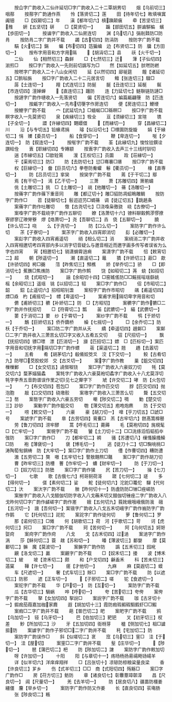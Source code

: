 <!-- { "loadSidebar": true } -->
　　按仚字广韵收入二仙许延切□字广韵收入二十二覃胡男切
　　烟【乌前切三】咽酀
　　按酀字广韵通作燕
　　怜【落贤切二】莲
　　田【待年切七】畋填嗔窴阗钿
　　□【奴颠切二】年
　　滇【都年切六】槙蹎颠瘨
　　牵【苦坚切三】雃
　　姸【五坚切】硏
　　□【莫贤切一】
　　蹁【部田切五】腁谝騈楄　蠙【歩田切一】
　　按谝字广韵收入二仙房连切
　　渊【乌切八】弲剈鼘防□防肙
　　按防肙二字广韵并不载
　　蠲【古切四】防涓防
　　按防字广韵不载
　　駽【火切二】鋗
　　蝙【布切四】笾猵编　边【布贤切二】防　牖【方田切一】
　　按布字用音和方字用隔
　　【胡涓切二】县
　　祅【火千切一】
　　二仙
　　仙【相然切三】鱻鲜
　　□【七然切三】迁
　　葏【子仙切四】湔煎□
　　按□字广韵收入一先则前切譌写为□
　　然【如延切五】肰嘫防繎
　　按嘫字广韵收入二十八山女闲切
　　延【以然切四】郔埏筵
　　饘【诸延切五】□鹯毡旃
　　按□字广韵收入二十二元居言切
　　鳣【张连切三】驙□
　　孱【士连切一】
　　羶【式连切三】防挻
　　脠【丑连切三】延梴
　　鋋【市连切四】澶婵蝉
　　【直连切三】躔防
　　连【力延切七】鲢聨链防謰□
　　按謰字广韵作嗹收入一先落贤切
　　偏【芳连切六】媥篇甂翩箯　防【匹连切一】
　　按甂字广韵收入一先布切箯字作房连切
　　便【房连切三】鯾缏
　　按鯾字广韵不载
　　宀【武延切九】□蝒蜒□□緜瞑□
　　按□字广韵不载瞑字收入一先莫贤切
　　泉【疾縁切三】牷全
　　亘【须縁切三】宣瑄
　　镌【子全切一】
　　譞【许縁切四】翾嬛儇
　　【而縁切一】
　　穿【昌縁切二】川
　　沿【与专切五】铅蝝鸢捐
　　璿【似沿切七】□檈圎防旋嫙
　　娟【于縁切二】悁　嬽【委员切一】
　　船【食穿切一】
　　鞭【卑连切一】
　　唌【夕连切一】　防【叙连切一】
　　按唌字广韵不载
　　荃【此縁切九】悛恮铨鐉诠譔絟佺
　　叀【职縁切四】专嫥颛
　　按叀字广韵收入去声三十三线时钏切
　　遄【市縁切五】□歂辁篅
　　湲【王权切三】员圜
　　跧【荘縁切一】
　　干【渠焉切三】防□
　　防【去防切七】愆□骞褰□攐
　　按□字广韵不载
　　权【巨縁切一】　齤【巨员切六】拳卷防觠蠸　鬈【衢员切一】
　　椽【直専切一】
　　防【吕员切三】挛奱
　　按奱字广韵不载
　　蔫【于干切二】鄢
　　焉【有干切一】　漹【乙干切一】
　　三萧
　　萧【苏雕切四】箫箾蟰
　　佻【土雕切二】挑　□【土雕切一】　祧【他雕切一】　蓨【汤雕切一】
　　按蓨字广韵作蓧下重音同
　　雕【都辽切十】雕□貂防凋蛁瞗雕鲷
　　按防字广韵作□
　　苕【徒聊切七】髫迢迢芀□蜩蓨　调【徒辽切五】跳趒条
　　案蓨字广韵作吐雕切
　　憿【古尧切七】□浇嘄枭徼骁　峣【古僚切一】
　　案嘄字广韵不载峣字广韵作五聊切
　　嫽【洛萧切十六】镣料聊糓鹩漻憀撩寮豂寥辽璙膋簝　熮【烙萧切一】尧【吾聊切二】壵　侥【五聊切一】
　　膮【许么切二】哓
　　么【于尧切一】
　　防【口么切一】
　　案防字广韵作许么切
　　茮【子寮切一】
　　案茮字广韵收入四宵即消切
　　髟【必雕切一】
　　案髟字广韵收入四宵甫遥切
　　绡【相么切二】消
　　案绡消二字广韵并收入四宵相邀切考四宵部内多以消字切音疑么与邀音相近而邀字画多传写者误省为么字也四宵
　　宵【相邀切七】销潇蛸霄逍痟
　　案潇字广韵不载
　　怊【敕宵切二】超
　　朝【陟遥切一】
　　潮【直遥切二】鼂
　　獢【许娇切三】藃□　歊【许骄切四】枵□嚻
　　菬【昨焦切三】顦樵
　　娇【举乔切二】骄
　　□【即消切七】蕉鐎□焦燋防
　　案□字广韵作鹪
　　饶【如昭切二】荛　蛲【如招切一】
　　烧【式昭切一】
　　謡【余昭切十四】□窑媱傜防□□鳐摇嗂瑶繇姚　榣【余昭切三】遥瑶　铫【以招切二】轺
　　案□字广韵作□
　　佋【市昭切二】韶
　　鉊【止遥切六】招柖昭钊盄
　　案柖字广韵作市昭切
　　飊【甫遥切四】熛□猋　杓【甫摇切一】　幖【卑遥切一】
　　案甫字用隔切卑字用音和切
　　儦【甫娇切三】穮【补娇切二】防　□【方昭切】
　　案穮字广韵作犥□二字广韵并作抚招切
　　□【符霄切二】瓢
　　苖【武镳切一】　緢【武儦切一】
　　葽【于消切二】要　纱【于霄切一】
　　案纱字广韵不载
　　鸮【于娇切一】
　　鷮【巨娇切五】侨乔鐈桥
　　幧【七摇切一】
　　□【余乔切二】防　枖【于乔切一】
　　案□防二字广韵并从夭
　　繑【牵遥切四】趬鄡□
　　案鄡□二字广韵并收入三萧苦幺切□字又收入五肴五交切
　　弨【尺招切一】
　　飘【抚招切四】镖□嘌　漂【匹消切一】　旚【匹招切二】嫖　□【匹标切一】案匹字用音和切抚字用隔切□字广韵作螵
　　荍【渠遥切二】翘
　　趫【去嚣切一】
　　五肴
　　肴【胡茅切六】殽倄姣筊爻　洨【下交切一】
　　鲛【古肴切九】防嘐□茭胶蛟郊　交【古爻切一】
　　案字广韵作教
　　巢【鉏交切四】樔樔鄛
　　□【女交切五】譊怓呶铙
　　案□字广韵收入六豪奴刀切
　　牦【莫交切六】蝥茅媌猫蟊
　　案牦字广韵收入六豪莫袍切蟊字广韵收入十八尤莫浮切牦字李焘五音韵谱误作里之切见七之犛字下
　　虓【许交切二】哮　防【火包切一】
　　勹【布交切四】苞包□
　　案□字广韵作匹交切
　　脬【匹交切四】抛泡胞
　　敲【口交切四】硗墽骹
　　案墽字广韵收入三萧苦么切
　　聱【五交切二】嶅
　　案嶅字广韵收入六豪五劳切
　　嘲【陟交切二】啁
　　勦【楚交切三】訬钞
　　案勦字广韵作鉏交切
　　匏【薄交切五】庖咆炮麃
　　防【于交切一】
　　唠【敕交切一】
　　六豪
　　豪【胡刀切一】　嘷【乎刀切五】□諕□号
　　案諕字广韵不载
　　臯【古劳切四】膏櫜□　羔【古牢切六】餻髙篙橰鼛
　　劳【鲁刀切四】涝牢醪
　　蒿【呼毛切三】薧薅
　　毛【莫袍切四】旄覒髦□【亡牢切一】
　　案覒字广韵不载
　　饕【土刀切十二】□□洮绦滔慆韬搯夲弢防
　　案□字广韵作□
　　刀【都牢切二】裯
　　骚【苏遭切八】缫慅臊搔鱢□防
　　袍【薄襃切一】
　　襃【博毛切一】
　　逃【徒刀十二】切□騊咷桃□涛陶萄匋錭梼　防【大牢切一】案□字广韵作土刀切
　　傮【作曹切四】糟防遭
　　滶【五劳切二】獒　嗷【五牢切七】謷敖翺熬□鼇
　　案□字广韵作胡刀切
　　曹【昨牢切三】防槽　蓸【作牢切一】　螬【财牢切一】
　　防【于刀切一】
　　□【奴刀切三】防峱
　　案□字广韵作猱
　　凥【苦刀切一】
　　操【七刀切一】
　　七歌
　　歌【古俄七六】柯哥鴚荷滒
　　蹉【七何切二】瑳
　　多【得何切一】
　　傞【素何切二】娑
　　鮀【徒何切六】沱跎□鼍佗　驒【代何切二】汏
　　案汏字广韵不载
　　脞【昨何切十一】防虘防防□锉□痤嵯防
　　案脞字广韵收入八戈醋伽切防字收入八戈蘓禾切又醋伽切锉痤二字广韵收入八戈昨何切□字广韵作鹾嵯字广韵作嵳
　　娥【五何切九】莪鈋蛾哦峨俄防涐　硪【五河切一】　誐【吾何切一】案锇字广韵收入八戈五禾切峨字广韵作峩防字广韵作鹅
　　它【托何切三】詑拕
　　案詑字广韵作徒何切
　　萝【鲁何切二】罗
　　那【诺何切三】□傩
　　何【胡歌切二】荷　河【乎歌切二】苛
　　诃【虎何切三】抲□
　　案□字广韵不载
　　珂【苦何切一】
　　阿【乌何切五】妸哿娿疴
　　案疴字广韵作疴
　　八戈
　　戈【古禾切四】过濄
　　案濄字广韵作涡
　　莎【稣何切二】蓑　趖【苏和切一】
　　皤【薄波切三】鄱媻
　　摩【莫鄱切二】髍　魔【莫波切一】
　　案髍字广韵作防
　　譌【五禾切三】囮吪
　　覶【洛戈切二】驘
　　案覶字广韵不载
　　□【奴禾切二】捼
　　波【博禾切二】紴
　　坡【滂禾切二】颇
　　和【户戈切四】龢盉禾
　　科【苦未切三】薖窠
　　鞾【许七切一】
　　瘥【才他切一】
　　九麻
　　麻【莫遐切二】蟆
　　车【尺遮切一】
　　奢【式车切三】賖□
　　案□字广韵不载
　　防【以遮切三】防邪
　　遮【正车切一】
　　【子邪切二】嗟
　　铊【食遮切一】
　　案铊字广韵不载
　　华【戸切一】　防【互切一】
　　案防字广韵不载
　　瓜【古华切三】騧蜗
　　哗【呼切一】
　　夸【苦切三】夸侉
　　案侉字广韵不载
　　拏【女加切四】挐誽□
　　案誽字广韵不载
　　珈【古牙切十一】貑痂茄葭嘉加枷家麚
　　遐【胡加切十三】霞防瘕瑕赮碬騢鍜虾□□鰕
　　案瘕□二字广韵并不载
　　葩【普巴切二】皅
　　案皅字广韵不载
　　鸦【乌加切一】　铔【乌牙切一】
　　巴【伯加切三】豝钯
　　叉【初牙切三】杈差
　　魦【所加切二】沙
　　牙【五加切四】衙枒芽
　　樝【侧加切七】柤□謯抯防
　　案謯字广韵作子邪切□二字广韵并不载
　　秅【宅加切二】防
　　案防字广韵误作□
　　斜【似嗟切二】衺
　　窊【乌切三】窐□　洼【于切一】　洼【屋切】
　　案窐□二字广韵并不载
　　髽【庄华切一】
　　【陟切一】
　　琶【蒲巴切二】杷
　　防【陟加切二】譇
　　案防字广韵作敕加切
　　呀【许加切一】
　　十阳
　　阳【与章切十一】疡旸杨扬昜禓飏钖崵羊
　　详【似羊切六】洋庠痒翔祥
　　□【吕张切十】凉辌防椋粮粱量良梁
　　香【许良切三】芗乡
　　伤【式羊切三】□□　商【式阳切四】殇觞□
　　案□字广韵作□
　　房【苻方切三】鲂防
　　章【诸良切七】彰麞蔁璋鄣漳
　　昌【尺良切一】　阊【尺量切一】
　　羌【去羊切一】
　　防【居良切八】疆畕防橿姜繮僵　麠【举乡切一】
　　案防字广韵作防又作姜
　　长【直良切四】苌塲肠
　　张【陟良切二】粻

